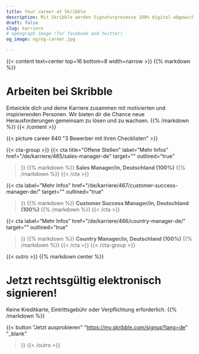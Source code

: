 ```yaml
---
title: Your career at Skribble
description: Mit Skribble werden Signaturprozesse 100% digital abgewickelt, basierend auf der qualifizierten elektronischen Signatur “QES” - die e-Unterschrift, die vor Schweizer und EU Gesetz der handschriftlichen Unterschrift gleichgestellt ist.
draft: false
slug: karriere
# opengraph image (for facebook and twitter)
og_image: og/og-career.jpg

---
```


{{< content text=center top=16 bottom=8 width=narrow >}}
{{% markdown %}}
# Arbeiten bei Skribble
Entwickle dich und deine Karriere zusammen mit motivierten
und inspirierenden Personen. Wir bieten dir die Chance neue Herausforderungen gemeinsam zu lösen und zu wachsen.
{{% /markdown %}}
{{< /content >}}

{{< picture career 640 "3 Bewerber mit ihren Checklisten" >}}

{{< cta-group >}}
{{< cta
  title="Offene Stellen"
  label="Mehr Infos"
  href="/de/karriere/465/sales-manager-de"
  target=""
  outlined="true"
>}}
{{% markdown %}}
**Sales Manager/in, Deutschland (100%)**
{{% /markdown %}}
{{< /cta >}}

{{< cta
  label="Mehr Infos"
  href="/de/karriere/467/customer-success-manager-de/"
  target=""
  outlined="true"
>}}
{{% markdown %}}
**Customer Success Manager/in, Deutschland (100%)**
{{% /markdown %}}
{{< /cta >}}

{{< cta
  label="Mehr Infos"
  href="/de/karriere/466/country-manager-de/"
  target=""
  outlined="true"
>}}
{{% markdown %}}
**Country Manager/in, Deutschland (100%)**
{{% /markdown %}}
{{< /cta >}}
{{< /cta-group >}}

[//]: # (--------------------------------------------------------------------------------------------------------------)

{{< outro   >}}
{{% markdown center %}}
# Jetzt rechtsgültig elektronisch signieren!
Keine Kreditkarte, Eintrittsgebühr oder
Verpflichtung erforderlich.
{{% /markdown %}}

{{< button
  "Jetzt ausprobieren"
  "https://my.skribble.com/signup?lang=de"
  "_blank"
>}}
{{< /outro >}}
